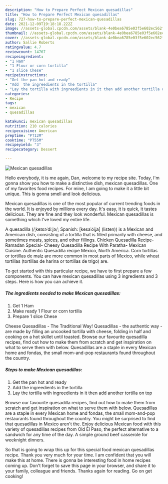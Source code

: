```yaml
---
description: "How to Prepare Perfect Mexican quesadillas"
title: "How to Prepare Perfect Mexican quesadillas"
slug: 727-how-to-prepare-perfect-mexican-quesadillas
date: 2021-12-09T19:18:18.222Z
image: //assets-global.cpcdn.com/assets/blank-4e0bea6785e03f5e602ec562f230caae08da540cada707380b4fe1bbebba43da.png
thumbnail: //assets-global.cpcdn.com/assets/blank-4e0bea6785e03f5e602ec562f230caae08da540cada707380b4fe1bbebba43da.png
cover: //assets-global.cpcdn.com/assets/blank-4e0bea6785e03f5e602ec562f230caae08da540cada707380b4fe1bbebba43da.png
author: Sallie Roberts
ratingvalue: 4.7
reviewcount: 14767
recipeingredient:
- "1 Ham"
- "1 Flour or corn tortilla"
- "1 slice Chese"
recipeinstructions:
- "Get the pan hot and ready"
- "Add  the ingreedients in the tortilla"
- "Lay the tortilla with ingreedients in it then add another tortilla on top"
categories:
- Recipe
tags:
- mexican
- quesadillas

katakunci: mexican quesadillas 
nutrition: 210 calories
recipecuisine: American
preptime: "PT12M"
cooktime: "PT55M"
recipeyield: "3"
recipecategory: Dessert

---
```



![Mexican quesadillas](//assets-global.cpcdn.com/assets/blank-4e0bea6785e03f5e602ec562f230caae08da540cada707380b4fe1bbebba43da.png)

Hello everybody, it is me again, Dan, welcome to my recipe site. Today, I'm gonna show you how to make a distinctive dish, mexican quesadillas. One of my favorites food recipes. For mine, I am going to make it a little bit unique. This is gonna smell and look delicious.

Mexican quesadillas is one of the most popular of current trending foods in the world. It is enjoyed by millions every day. It's easy, it is quick, it tastes delicious. They are fine and they look wonderful. Mexican quesadillas is something which I've loved my entire life.

A quesadilla (/ˌkeɪsəˈdiːjə/; Spanish: [kesaˈðiʝa] (listen)) is a Mexican and American dish, consisting of a tortilla that is filled primarily with cheese, and sometimes meats, spices, and other fillings. Chicken Quesadilla Recipe- Ramadan Special- Cheesy Quesadilla Recipe With Paratha- Mexican Cuisine. Authentic Quesadilla recipe Mexico, North America. Corn tortillas or tortillas de maíz are more common in most parts of Mexico, while wheat tortillas (tortillas de harina or tortillas de trigo) are.


To get started with this particular recipe, we have to first prepare a few components. You can have mexican quesadillas using 3 ingredients and 3 steps. Here is how you can achieve it.

<!--inarticleads1-->

##### The ingredients needed to make Mexican quesadillas:

1. Get 1 Ham
1. Make ready 1 Flour or corn tortilla
1. Prepare 1 slice Chese


Cheese Quesadillas - The Traditional Way! Quesadillas - the authentic way - are made by filling an uncooked tortilla with cheese, folding in half and cooking on a hot skillet until toasted. Browse our favourite quesadilla recipes, find out how to make them from scratch and get inspiration on what to serve them with below. Quesadillas are a staple in every Mexican home and fondas, the small mom-and-pop restaurants found throughout the country. 

<!--inarticleads2-->

##### Steps to make Mexican quesadillas:

1. Get the pan hot and ready
1. Add  the ingreedients in the tortilla
1. Lay the tortilla with ingreedients in it then add another tortilla on top


Browse our favourite quesadilla recipes, find out how to make them from scratch and get inspiration on what to serve them with below. Quesadillas are a staple in every Mexican home and fondas, the small mom-and-pop restaurants found throughout the country. You might be surprised to find that quesadillas in Mexico aren&#39;t the. Enjoy delicious Mexican food with this variety of quesadillas recipes from Old El Paso, the perfect alternative to a sandwich for any time of the day. A simple ground beef casserole for weeknight dinners. 

So that is going to wrap this up for this special food mexican quesadillas recipe. Thank you very much for your time. I am confident that you will make this at home. There is gonna be interesting food in home recipes coming up. Don't forget to save this page in your browser, and share it to your family, colleague and friends. Thanks again for reading. Go on get cooking!
